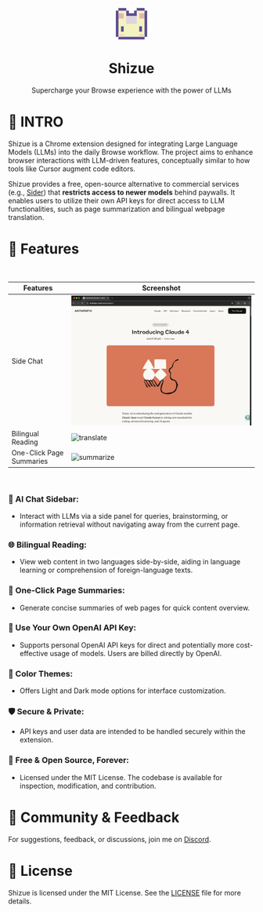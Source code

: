 <div align="center">
  <img src="src/public/icon/128.png" alt="Shizue Logo" width="64" />
  <h1>Shizue</h1>
  <p>Supercharge your Browse experience with the power of LLMs</p>
</div>

# 👋 INTRO

Shizue is a Chrome extension designed for integrating Large Language Models (LLMs) into the daily Browse workflow. The project aims to enhance browser interactions with LLM-driven features, conceptually similar to how tools like Cursor augment code editors.

Shizue provides a free, open-source alternative to commercial services (e.g., [Sider](https://sider.ai/pricing)) that **restricts access to newer models** behind paywalls. It enables users to utilize their own API keys for direct access to LLM functionalities, such as page summarization and bilingual webpage translation.

# 🌟 Features

<br/>

| Features | Screenshot                                                                                         | 
| -------- |----------------------------------------------------------------------------------------------------| 
| Side Chat     | ![chat](doc/chat.gif)   | 
| Bilingual Reading  | ![translate](doc/translate.gif) | 
| One-Click Page Summaries     | ![summarize](doc/summarize.gif)                                       | 

<br/>

### 💬 AI Chat Sidebar:
  - Interact with LLMs via a side panel for queries, brainstorming, or information retrieval without navigating away from the current page.
  
### 🌐 Bilingual Reading:
  - View web content in two languages side-by-side, aiding in language learning or comprehension of foreign-language texts.
  
### 📄 One-Click Page Summaries:
  - Generate concise summaries of web pages for quick content overview.
  
### 🔑 Use Your Own OpenAI API Key:
  - Supports personal OpenAI API keys for direct and potentially more cost-effective usage of models. Users are billed directly by OpenAI.
  
### 🎨 Color Themes:
  - Offers Light and Dark mode options for interface customization.
  
### 🛡️ Secure & Private:
  - API keys and user data are intended to be handled securely within the extension.
  
### 💖 Free & Open Source, Forever:
  - Licensed under the MIT License. The codebase is available for inspection, modification, and contribution.

# 💬 Community & Feedback

For suggestions, feedback, or discussions, join me on [Discord](https://discord.gg/ukfPmxsyEy).

# 📄 License

Shizue is licensed under the MIT License. See the [LICENSE](LICENSE) file for more details.

